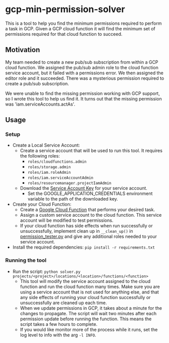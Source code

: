# gcp-min-permission-solver

This is a tool to help you find the minimum permissions required to perform a task in GCP.  Given a GCP cloud function
it will find the minimum set of permissions required for that cloud function to succeed.

## Motivation

My team needed to create a new pub/sub subscription from within a GCP cloud function.  We assigned the pub/sub admin
role to the cloud function service account, but it failed with a permissions error.  We then assigned the editor
role and it succeeded.  There was a mysterious permission required to create a pub/sub subscription.

We were unable to find the missing permission working with GCP support, so I wrote this tool to help us find it.  It 
turns out that the missing permission was 'iam.serviceAccounts.actAs'.

## Usage

### Setup

* Create a Local Service Account:
  * Create a service account that will be used to run this tool.  It requires the following roles:
    * `roles/cloudfunctions.admin`
    * `roles/storage.admin`
    * `roles/iam.roleAdmin`
    * `roles/iam.serviceAccountAdmin`
    * `roles/resourcemanager.projectIamAdmin`
  * Download the [Service Account Key](https://cloud.google.com/iam/docs/creating-managing-service-account-keys#get-key)
    for your service account.
    * Set the GOOGLE_APPLICATION_CREDENTIALS environment variable to the path of the downloaded key.
* Create your Cloud Function:
  * Create a [Google Cloud Function](https://cloud.google.com/functions/) that performs your desired task.
  * Assign a custom service account to the cloud function.  This service account will be modified to test permissions.
  * If your cloud function has side effects when run successfully or unsuccessfully, implement clean up in 
  `__clean_up()` in [permission_tester.py](./src/permission_tester.py) and give any additional roles needed to your
  service account.
* Install the required dependencies: `pip install -r requirements.txt`

### Running the tool

* Run the script: `python solver.py projects/<project>/locations/<location>/functions/<function>`
  * This tool will modify the service account assigned to the cloud function and run the cloud function many times.  Make 
  sure you are using a service account that is not used for anything else, and that any side effects of running
  your cloud function successfully or unsuccessfully are cleaned up each time.
  * When we update permissions in GCP, it takes about a minute for the changes to propagate.  The script will wait two
  minutes after each permission update before running the function.  This means the script takes a few hours
  to complete.
  * If you would like monitor more of the process while it runs, set the log level to info with the arg `-l INFO`.